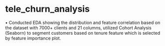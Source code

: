 # tele_churn_analysis
•	Conducted EDA showing the distribution and feature correlation based on the dataset with 7000+ clients and 21 columns, utilized Cohort Analysis (Seaborn) to segment customers based on tenure feature which is selected by feature importance plot. 
